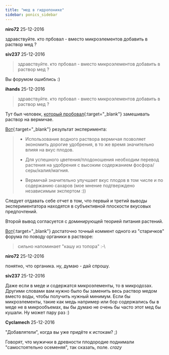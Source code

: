 ```yaml
---
title: "мед в гидропонике"
sidebar: ponics_sidebar
---
```


**niro72** 25-12-2016

здравствуйте. кто прбовал - вместо микроэлементов добавить в раствор мед ?


**siv237** 25-12-2016

> здравствуйте. кто прбовал - вместо микроэлементов добавить в раствор мед ?

Вы форумом ошиблись :)


**ihands** 25-12-2016

> здравствуйте. кто прбовал - вместо микроэлементов добавить в раствор мед ?

Тут был человек, [который пробовал](http://forum.ponics.ru/index.php?topic=2367.0){:target="_blank"} замешивать раствор на вермичае.

[Вот](http://forum.ponics.ru/index.php?topic=2367.msg98212#msg98212){:target="_blank"} результат эксперимента:

> - Использование водного раствора вермичая позволяет экономить дорогие удобрения, в то же время значительно влияя на вкус плодов.
> 
> - Для успешного цветения/плодоношения необходим перевод растения на удобрения с высоким содержанием фосфора/серы/калия/магния.
> 
> - Вермичай значительно улучшает вкус плодов в том числе и по содержанию сахаров (мое мнение подтверждено независимым экспертом :))

Следует отдавать себе отчет в том, что первый и третий выводы экспериментатора находятся в субъективной плоскости вкусовых предпочтений.

Второй вывод согласуется с доминирующей теорией питания растений.

[Вот](http://forum.ponics.ru/index.php?topic=2367.msg98347#msg98347){:target="_blank"} достаточно точный коммент одного из "старичков" форума по поводу органики в растворе:

> сильно напоминает "кашу из топора" :-\



**niro72** 25-12-2016

понятно, что органика. ну, думаю - дай спрошу.


**siv237** 25-12-2016

Даже если в меде и содержатся микроэлементы, то в микродозах. Другими словами вам нужно было бы заменить весь раствор медом вместо воды, чтобы получить нужный минимум. Если бы микроэлементы, такие как медь например или бор содержались бы в меде не в микрообъемах, вы бы думаю не очень бы часто этот мед бы кушали. Ну может пару раз :)


**Cyclamech** 25-12-2016

"Добавлятели", когда вы уже придёте к истокам? ;)

Говорят, что мужички в древности плодородие поднимали "самостоятельно осеменяя", так сказать, поле. *crazy*


